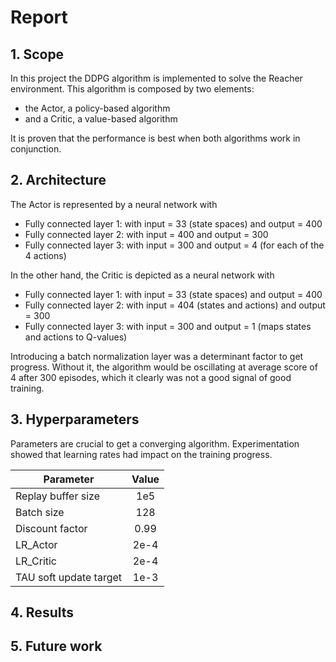 # Report

## 1. Scope
In this project the DDPG algorithm is implemented to solve the Reacher environment. This algorithm is composed by two elements: 

- the Actor, a policy-based algorithm
- and a Critic, a value-based algorithm

It is proven that the performance is best when both algorithms work in conjunction. 

## 2. Architecture
The Actor is represented by a neural network with

- Fully connected layer 1: with input = 33 (state spaces) and output = 400
- Fully connected layer 2: with input = 400 and output = 300
- Fully connected layer 3: with input = 300 and output = 4 (for each of the 4 actions)

In the other hand, the Critic is depicted as a neural network with

- Fully connected layer 1: with input = 33 (state spaces) and output = 400
- Fully connected layer 2: with input = 404 (states and actions) and output = 300
- Fully connected layer 3: with input = 300 and output = 1 (maps states and actions to Q-values)

Introducing a batch normalization layer was a determinant factor to get progress. Without it, the algorithm would be oscillating at average score of 4 after 300 episodes, which it clearly was not a good signal of good training.

## 3. Hyperparameters

Parameters are crucial to get a converging algorithm. Experimentation showed that learning rates had impact on the training progress.

| Parameter              | Value    | 
| -----------------------|:--------:| 
| Replay buffer size     | 1e5      | 
| Batch size             | 128      |  
| Discount factor        | 0.99     |
| LR_Actor               | 2e-4     |
| LR_Critic              | 2e-4     |
| TAU soft update target | 1e-3     |

## 4. Results

## 5. Future work
